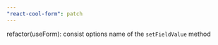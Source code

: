 ```yaml
---
"react-cool-form": patch
---
```


refactor(useForm): consist options name of the `setFieldValue` method
